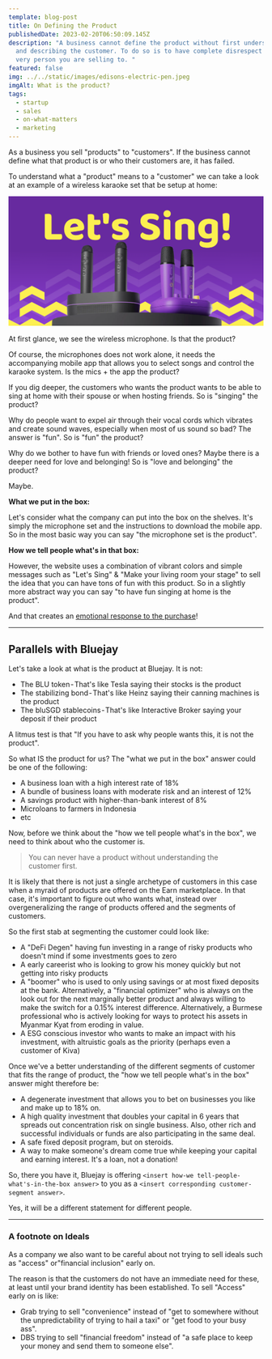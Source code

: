 ```yaml
---
template: blog-post
title: On Defining the Product
publishedDate: 2023-02-20T06:50:09.145Z
description: "A business cannot define the product without first understanding
  and describing the customer. To do so is to have complete disrespect to the
  very person you are selling to. "
featured: false
img: ../../static/images/edisons-electric-pen.jpeg
imgAlt: What is the product?
tags:
  - startup
  - sales
  - on-what-matters
  - marketing
---
```

As a business you sell "products" to "customers". If the business cannot define what that product is or who their customers are, it has failed. 

To understand what a "product" means to a "customer" we can take a look at an example of a wireless karaoke set that be setup at home:

![](../../static/images/lets-sing.png "Popsical's website screengrab")

At first glance, we see the wireless microphone. Is that the product?

Of course, the microphones does not work alone, it needs the accompanying mobile app that allows you to select songs and control the karaoke system. Is the mics + the app the product?

If you dig deeper, the customers who wants the product wants to be able to sing at home with their spouse or when hosting friends. So is "singing" the product?

Why do people want to expel air through their vocal cords which vibrates and create sound waves, especially when most of us sound so bad? The answer is "fun". So is "fun" the product? 

Why do we bother to have fun with friends or loved ones? Maybe there is a deeper need for love and belonging! So is "love and belonging" the product? 

Maybe. 

**What we put in the box:**

Let's consider what the company can put into the box on the shelves. It's simply the microphone set and the instructions to download the mobile app. So in the most basic way you can say "the microphone set is the product".

**How we tell people what's in that box:**

However, the website uses a combination of vibrant colors and simple messages such as "Let's Sing" & "Make your living room your stage" to sell the idea that you can have tons of fun with this product. So in a slightly more abstract way you can say "to have fun singing at home is the product". 

And that creates an [emotional response to the purchase](https://www.inc.com/logan-chierotti/harvard-professor-says-95-of-purchasing-decisions-are-subconscious.html)!

- - -

## Parallels with Bluejay

Let's take a look at what is the product at Bluejay. It is not:

* The BLU token - That's like Tesla saying their stocks is the product
* The stabilizing bond - That's like Heinz saying their canning machines is the product
* The bluSGD stablecoins - That's like Interactive Broker saying your deposit if their product

A litmus test is that "If you have to ask why people wants this, it is not the product".

So what IS the product for us? The "what we put in the box" answer could be one of the following:

* A business loan with a high interest rate of 18%
* A bundle of business loans with moderate risk and an interest of 12% 
* A savings product with higher-than-bank interest of 8%
* Microloans to farmers in Indonesia
* etc

Now, before we think about the "how we tell people what's in the box", we need to think about who the customer is. 

> You can never have a product without understanding the customer first.

It is likely that there is not just a single archetype of customers in this case when a myraid of products are offered on the Earn marketplace. In that case, it's important to figure out who wants what, instead over overgeneralizing the range of products offered and the segments of customers. 

So the first stab at segmenting the customer could look like:

* A "DeFi Degen" having fun investing in a range of risky products who doesn't mind if some investments goes to zero
* A early careerist who is looking to grow his money quickly but not getting into risky products
* A "boomer" who is used to only using savings or at most fixed deposits at the bank. Alternatively, a "financial optimizer" who is always on the look out for the next marginally better product and always willing to make the switch for a 0.15% interest difference. Alternatively, a Burmese professional who is actively looking for ways to protect his assets in Myanmar Kyat from eroding in value.
* A ESG conscious investor who wants to make an impact with his investment, with altruistic goals as the priority (perhaps even a customer of Kiva)

Once we've a better understanding of the different segments of customer that fits the range of product, the "how we tell people what's in the box" answer might therefore be:

* A degenerate investment that allows you to bet on businesses you like and make up to 18% on. 
* A high quality investment that doubles your capital in 6 years that spreads out concentration risk on single business. Also, other rich and successful individuals or funds are also participating in the same deal.
* A safe fixed deposit program, but on steroids.
* A way to make someone's dream come true while keeping your capital and earning interest. It's a loan, not a donation!

S﻿o, there you have it, Bluejay is offering `<insert how-we tell-people-what's-in-the-box answer>` to you as a `<insert corresponding customer-segment answer>`.

Y﻿es, it will be a different statement for different people. 

- - -

### A footnote on Ideals

As a company we also want to be careful about not trying to sell ideals such as "access" or"financial inclusion" early on. 

The reason is that the customers do not have an immediate need for these, at least until your brand identity has been established.
To sell "Access" early on is like:

* Grab trying to sell "convenience" instead of "get to somewhere without the unpredictability of trying to hail a taxi" or "get food to your busy ass".
* DBS trying to sell "financial freedom" instead of "a safe place to keep your money and send them to someone else".